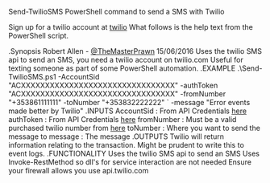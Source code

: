 Send-TwilioSMS
PowerShell command to send a SMS with Twilio

Sign up for a twilio account at [twilio](https://www.twilio.com/try-twilio)
What follows is the help text from the PowerShell script.

.Synopsis
   Robert Allen - [@TheMasterPrawn](https://twitter.com/themasterprawn) 15/06/2016
   Uses the twilio SMS api to send an SMS, you need a twilio account on twilio.com
   Useful for texting someone as part of some PowerShell automation.
.EXAMPLE
.\Send-TwilioSMS.ps1 -AccountSid "ACXXXXXXXXXXXXXXXXXXXXXXXXXXXXXXXX" -authToken "ACXXXXXXXXXXXXXXXXXXXXXXXXXXXXXXXX"
    -fromNumber "+353861111111" -toNumber "+353832222222" `
    -message "Error events made better by Twilio"
.INPUTS
   AccountSid : From API Credentials [here](https://www.twilio.com/console/account/settings)
   authToken  : From API Credentials [here](https://www.twilio.com/console/account/settings)
   fromNumber : Must be a valid purchased twilio number from [here](https://www.twilio.com/console/phone-numbers/dashboard)
   toNumber   : Where you want to send the message to
   message    : The message
.OUTPUTS
   Twilio will return information relating to the transaction. Might be prudent to write this to event logs.
.FUNCTIONALITY
   Uses the twilio SMS api to send an SMS
   Uses Invoke-RestMethod so dll's for service interaction are not needed
   Ensure your firewall allows you use api.twilio.com
